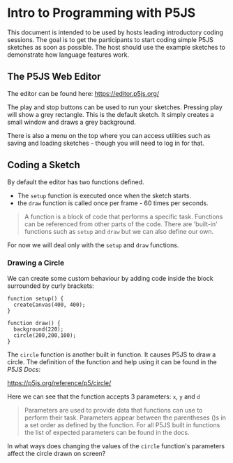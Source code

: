 # Intro to Programming with P5JS

This document is intended to be used by hosts leading introductory coding sessions.  The goal is to get the participants to start coding simple P5JS sketches as soon as possible.  The host should use the example sketches to demonstrate how language features work.

## The P5JS Web Editor

The editor can be found here:  https://editor.p5js.org/

The play and stop buttons can be used to run your sketches.  Pressing play will show a grey rectangle.  This is the default sketch.  It simply creates a small window and draws a grey background.

There is also a menu on the top where you can access utilities such as saving and loading sketches - though you will need to log in for that.

## Coding a Sketch
By default the editor has two functions defined.  
- The `setup` function is executed once when the sketch starts.
- the `draw` function is called once per frame - 60 times per seconds.

> A function is a block of code that performs a specific task.  Functions can be referenced from other parts of the code.  There are 'built-in' functions such as `setup` and `draw` but we can also define our own.

For now we will deal only with the `setup` and `draw` functions.

### Drawing a Circle
We can create some custom behaviour by adding code inside the block surrounded by curly brackets:

```
function setup() {
  createCanvas(400, 400);
}

function draw() {
  background(220);
  circle(200,200,100);
}
```

The `circle` function is another built in function.  It causes P5JS to draw a circle.  The definition of the function and help using it can be found in the *P5JS Docs*:

https://p5js.org/reference/p5/circle/

Here we can see that the function accepts 3 parameters: `x`, `y` and `d`

> Parameters are used to provide data that functions can use to perform their task.  Parameters appear between the parentheses ()s in a set order as defined by the function.  For all P5JS built in functions the list of expected parameters can be found in the docs.

In what ways does changing the values of the `circle` function's parameters affect the circle drawn on screen?
